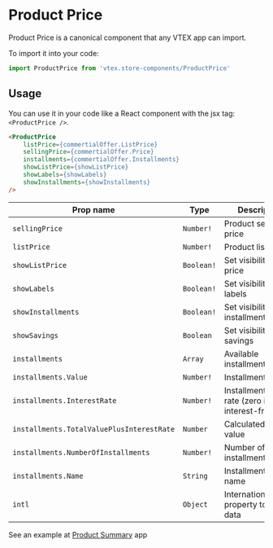 # Product Price

Product Price is a canonical component that any VTEX app can import.

To import it into your code:

```js
import ProductPrice from 'vtex.store-components/ProductPrice'
```

## Usage

You can use it in your code like a React component with the jsx tag: `<ProductPrice />`.

```html
<ProductPrice
    listPrice={commertialOffer.ListPrice}
    sellingPrice={commertialOffer.Price}
    installments={commertialOffer.Installments}
    showListPrice={showListPrice}
    showLabels={showLabels}
    showInstallments={showInstallments}
/>
```

| Prop name                                 | Type       | Description                                       |
| ----------------------------------------- | ---------- | ------------------------------------------------- |
| `sellingPrice`                            | `Number!`  | Product selling price                             |
| `listPrice`                               | `Number!`  | Product list price                                |
| `showListPrice`                           | `Boolean!` | Set visibility of list price                      |
| `showLabels`                              | `Boolean!` | Set visibility of labels                          |
| `showInstallments`                        | `Boolean!` | Set visibility of installments                    |
| `showSavings`                             | `Boolean`  | Set visibility of savings                         |
| `installments`                            | `Array`    | Available installments                            |
| `installments.Value`                      | `Number!`  | Installment price                                 |
| `installments.InterestRate`               | `Number!`  | Installment interest rate (zero if interest-free) |
| `installments.TotalValuePlusInterestRate` | `Number`   | Calculated total value                            |
| `installments.NumberOfInstallments`       | `Number!`  | Number of installments                            |
| `installments.Name`                       | `String`   | Installment offer name                            |
| `intl`                                    | `Object`   | Internationalization property to format data      |

See an example at [Product Summary](https://github.com/vtex-apps/product-summary/blob/master/react/ProductSummary.js#L84) app
